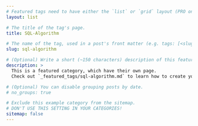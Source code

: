 ```yaml
---
# Featured tags need to have either the `list` or `grid` layout (PRO only).
layout: list

# The title of the tag's page.
title: SQL-Algorithm

# The name of the tag, used in a post's front matter (e.g. tags: [<slug>]).
slug: sql-algorithm

# (Optional) Write a short (~150 characters) description of this featured tag.
description: >
  This is a featured category, which have their own page.
  Check out `_featured_tags/sql-algorithm.md` to learn how to create your own.

# (Optional) You can disable grouping posts by date.
# no_groups: true

# Exclude this example category from the sitemap.
# DON'T USE THIS SETTING IN YOUR CATEGORIES!
sitemap: false
---
```

